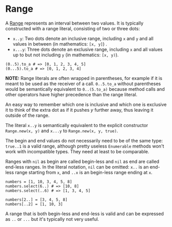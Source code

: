 # Range

A [Range](http://crystal-lang.org/api/Range.html) represents an interval between two values. It is typically constructed with a range literal, consisting of two or three dots:

* `x..y`: Two dots denote an inclusive range, including `x` and `y` and all values in between (in mathematics: `[x, y]`) .
* `x...y`: Three dots denote an exclusive range, including `x` and all values up to but not including `y` (in mathematics: `[x, y)`).

```cr
(0..5).to_a # => [0, 1, 2, 3, 4, 5]
(0...5).to_a # => [0, 1, 2, 3, 4]
```

**NOTE:** Range literals are often wrapped in parentheses, for example if it is meant to be used as the receiver of a call. `0..5.to_a` without parentheses would be semantically equivalent to `0..(5.to_a)` because method calls and other operators have higher precedence than the range literal.

An easy way to remember which one is inclusive and which one is exclusive it to think of the extra dot as if it pushes *y* further away, thus leaving it outside of the range.

The literal `x..y` is semantically equivalent to the explicit constructor `Range.new(x, y)` and `x...y` to `Range.new(x, y, true)`.

The begin and end values do not necessarily need to be of the same type: `true..1` is a valid range, although pretty useless `Enumerable` methods won't work with incompatible types. They need at least to be comparable.

Ranges with `nil` as begin are called begin-less and `nil` as end are called end-less ranges. In the literal notation, `nil` can be omitted: `x..` is an end-less range starting from `x`, and `..x` is an begin-less range ending at `x`.

```cr
numbers = [1, 10, 3, 4, 5, 8]
numbers.select(6..) # => [10, 8]
numbers.select(..6) # => [1, 3, 4, 5]

numbers[2..] = [3, 4, 5, 8]
numbers[..2] = [1, 10, 3]
```

A range that is both begin-less and end-less is valid and can be expressed as `..` or `...` but it's typically not very useful.
